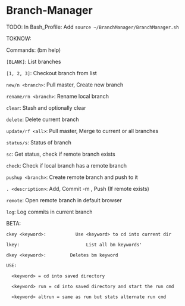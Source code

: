 # Branch-Manager

TODO:
In Bash_Profile:
Add `source ~/BranchManager/BranchManager.sh`

TOKNOW:

Commands: (bm help)

  `[BLANK]`:			          List branches
  
  `[1, 2, 3]`:		        	Checkout branch from list
  
  `new/n <branch>`:	    		Pull master, Create new branch
  
  `rename/rn <branch>`:	   	Rename local branch
  
  `clear`: 			          	Stash and optionally clear
  
  `delete`:			           	Delete current branch
  
  `update/rf <all>`: 	    	Pull master, Merge to current or all branches
  
  `status/s`:		          	Status of branch
  
  `sc`:			              	Get status, check if remote branch exists
  
  `check`:		          		Check if local branch has a remote branch
  
  `pushup <branch>`: 	    	Create remote branch and push to it
  
  `. <description>`:	    	Add, Commit -m <des>, Push (If remote exists)
  
  `remote`:				          Open remote branch in default browser
  
  `log`:				            Log commits in current branch
  
  BETA:
  
    ckey <keyword>:			  Use <keyword> to cd into current dir
    
    lkey:				          List all bm keywords'
    
    dkey <keyword>:		   	Deletes bm keyword
    
    USE:
    
      <keyword> = cd into saved directory
      
      <keyword> run = cd into saved directory and start the run cmd
      
      <keyword> altrun = same as run but stats alternate run cmd
      
